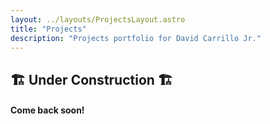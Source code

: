```yaml
---
layout: ../layouts/ProjectsLayout.astro
title: "Projects"
description: "Projects portfolio for David Carrillo Jr."
---
```


## 🏗️ Under Construction 🏗️

#### Come back soon!
